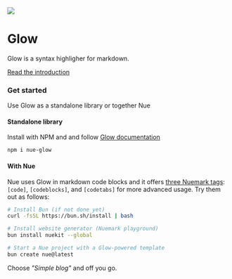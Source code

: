 
<a href="https://nuejs.org/blog/introducing-glow/">
  <img src="https://nuejs.org/img/glow-og.png">
</a>

# Glow
Glow is a syntax highligher for markdown.

[Read the introduction](//nuejs.org/blog/introducing-glow/)


### Get started
Use Glow as a standalone library or together Nue


#### Standalone library
Install with NPM and and follow [Glow documentation](//nuejs.org/docs/concepts/syntax-highlighting.html)

``` sh
npm i nue-glow
```

#### With Nue

Nue uses Glow in markdown code blocks and it offers [three Nuemark tags](//nuejs.org/reference/nuemark-tags.html#code): `[code]`, `[codeblocks]`, and `[codetabs]` for more advanced usage. Try them out as follows:

``` sh
# Install Bun (if not done yet)
curl -fsSL https://bun.sh/install | bash

# Install website generator (Nuemark playground)
bun install nuekit --global

# Start a Nue project with a Glow-powered template
bun create nue@latest
```

Choose *"Simple blog"* and off you go.